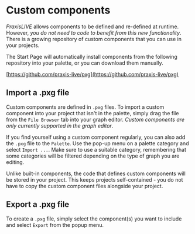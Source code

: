 # Custom components

_PraxisLIVE_ allows components to be defined and re-defined at runtime. However,
_you do not need to code to benefit from this new functionality_. There is a growing
repository of custom components that you can use in your projects.

The Start Page will automatically install components from the following repository
into your palette, or you can download them manually.

[https://github.com/praxis-live/pxg](https://github.com/praxis-live/pxg)

## Import a .pxg file

Custom components are defined in `.pxg` files. To import a custom component into
your project that isn't in the palette, simply drag the file from the `File Browser`
tab into your graph editor. _Custom components are only currently supported in the
graph editor_.

If you find yourself using a custom component regularly, you can also add the `.pxg`
file to the `Palette`. Use the pop-up menu on a palette category and select `Import ...`.
Make sure to use a suitable category, remembering that some categories will be filtered
depending on the type of graph you are editing.

Unlike built-in components, the code that defines custom components will be stored
in your project. This keeps projects self-contained - you do not have to copy the
custom component files alongside your project.

## Export a .pxg file

To create a `.pxg` file, simply select the component(s) you want to include and
select `Export` from the popup menu.

